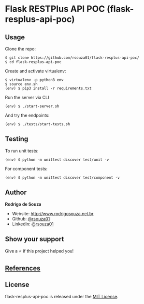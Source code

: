 # Flask RESTPlus API POC (flask-resplus-api-poc)

## Usage

Clone the repo:

```console
$ git clone https://github.com/rsouza01/flask-resplus-api-poc/
$ cd flask-resplus-api-poc
```


Create and activate virtualenv:

```console
$ virtualenv -p python3 env
$ source env.sh
(env) $ pip3 install -r requirements.txt
```

Run the server via CLI

```console
(env) $ ./start-server.sh
```
    
And try the endpoints:

```console
(env) $ ./tests/start-tests.sh
```

## Testing

To run unit tests:

```console
(env) $ python -m unittest discover test/unit -v
```

For component tests:

```console
(env) $ python -m unittest discover test/component -v
```

## Author

**Rodrigo de Souza**

* Website: http://www.rodrigosouza.net.br
* Github: [@rsouza01](https://github.com/rsouza01)
* LinkedIn: [@rsouza01](https://linkedin.com/in/rsouza01)

## Show your support

Give a ⭐️ if this project helped you!


## [References](REFERENCES.md)


## License

flask-resplus-api-poc is released under the [MIT License](LICENSE).

